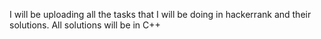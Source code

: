 I will be uploading all the tasks that I will be doing in hackerrank and their solutions. 
All solutions will be in C++

